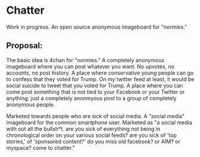 # Chatter
Work in progress. An open source anonymous imageboard for "normies."

## Proposal:
The basic idea is 4chan for "normies." A completely anonymous imageboard where you can post whatever you want. No upvotes, no accounts, no post history. A place where conservative young people can go to confess that they voted for Trump. On my twitter feed at least, it would be social suicide to tweet that you voted for Trump. A place where you can come post something that is not tied to your Facebook or your Twitter or anything; just a completely anonmyous post to a group of completely anonymous people.

Marketed towards people who are sick of social media. A "social media" imageboard for the common smartphone user. Marketed as "a social media with out all the bullsh&ast;t. are you sick of everything not being in chronological order on your various social feeds? are you sick of 'top stories,' of 'sponsored content?' do you miss old facebook? or AIM? or myspace? come to chatter."
